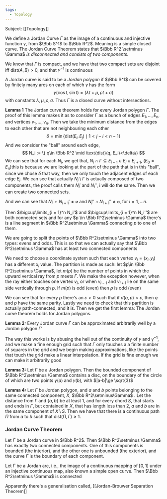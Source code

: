 ```yaml
---
tags:
  - Topology
---
```

Subject: [[Topology]]

We define a Jordan Curve $\Gamma$ as the image of a continuous and injective function $\gamma$, from $\Bbb S^1$ to $\Bbb R^2$. Meaning is a simple closed curve. The Jordan Curve Theorem states that $\Bbb R^2 \setminus \Gamma$ *is disconnected and consists of two components*. 

We know that $\Gamma$ is compact, and we have that two compact sets are disjoint iff $\text{dist}(A, B)> 0$, and that $\gamma^{-1}$ is continuous

A Jordan curve is said to be a *Jordan polygon* if $\Bbb S^1$ can be covered by finitely many arcs on each of which $\gamma$ has the form 
$$
\gamma(\cos t, \sin t)= (\lambda t+\mu, \rho t +\sigma)
$$
with constants $\lambda, \mu, \rho, \sigma$. Thus $\Gamma$ is a closed curve without intersections.

**Lemma 1**
The Jordan curve theorem holds for every Jordan polygon $\Gamma$.
The proof of this lemma makes it as to consider $\Gamma$ as a bunch of edges $E_1, \dots, E_n$, and vertices $v_1, \dots, v_n$. 
Then we take the minimum distance from the edges to each other that are not neighbouring each other
$$
\delta = \min\{\text{dist}(E_i, E_j) \mid 1 < j-i<n-1\}
$$
And we consider the "ball" around each edge,
$$
N_i := \{ q\in \Bbb R^2 \mid \text{dist}(q, E_i)<\delta\}
$$
We can see that for each $N_i$, we get that, $N_i \cap \Gamma \subseteq E_{i-1}\cup E_i \cup E_{i+1}$, ($E_0 = E_n$)this is because we are looking at the part of the path that is in this "ball", since we chose $\delta$ that way, then we only touch the adjacent edges of each edge $E_i$. We can see that actually $N_i \setminus \Gamma$ is actually composed of two components, the proof calls them $N_i'$ and $N_i''$, i will do the same. Then we can create two connected sets. 

And we can see that $N_i'\cap N_{i+1}' \ne \varnothing$ and $N_i''\cap N_{i+1}'' \ne \varnothing$, for $i = 1, \dots n$. 

Then $\bigcup\limits_{i = 1}^n N_i'$ and $\bigcup\limits_{i = 1}^n N_i''$ are both connected sets and for any $p \in \Bbb R^2\setminus \Gamma$ there's is a line segment in $\Bbb R^2\setminus \Gamma$ connecting $p$ to one of them.

We are going to split the points of $\Bbb R^2\setminus \Gamma$ into two types: evens and odds. This is so that we can actually say that $\Bbb R^2\setminus \Gamma$ has at least two connected components

We need to choose a coordinate system such that each vertex $v_i=(x_i, y_i)$ has a different $x_i$ value. The partition is made as such: let $p\in \Bbb R^2\setminus \Gamma$, let $m(p)$ be the number of points in which the upward vertical ray from $p$ meets $\Gamma$. We make the exception however, when the ray either touches one vertex $v_i$, or when $v_{i-1}$ and $v_{i+1}$ lie on the same side vertically through $p$. If $m(p)$ is odd (even) then $p$ is odd (even)

We can see that for every $p$ there's an $\varepsilon>0$ such that if $d(q, p)< \varepsilon$, then $q$ and $p$ have the same parity. Lastly we need to check that this partition is actually path-connected, and it is. Then we get the first lemma: The Jordan curve theorem holds for Jordan polygons.

**Lemma 2:** Every Jordan curve $\Gamma$ can be approximated arbitrarily well by a Jordan polygon $\Gamma'$

The way this works is by abusing the hell out of the continuity of $\gamma$ and $\gamma^{-1}$, and we make a fine enough grid such that $\Gamma$ only touches a a finite number of squares in the grid and we begin making approximations, like the points that touch the grid make a linear interpolation. If the grid is fine enough we can make it arbitrarily good

**Lemma 3:** Let $\Gamma$ be a Jordan polygon. Then the bounded component of $\Bbb R^2\setminus \Gamma$ contains a disc, on the boundary of the circle of which are two points $\gamma(a)$ and $\gamma(b)$, with $|a-b|\ge \sqrt{3}$

**Lemma 4:** Let $\Gamma$ be Jordan polygon, and $a$ and $b$ points belonging to the same connected component, $X$, $\Bbb R^2\setminus\Gamma$ . Let the distance from $\Gamma$ and $\{a, b\}$ be at least $1$, and for every chord $S$, that starts and ends in $\Gamma$, but contained in $X$, that has length less than $2$, $a$ and $b$ are in the same component of $X\setminus S$. Then we have that there is a continuous path $\Pi$ from $a$ to $b$ such that $\text{dist}(\Pi, \Gamma) \ge 1$. 
### Jordan Curve Theorem
Let $\Gamma$ be a Jordan curve in $\Bbb R^2$. Then $\Bbb R^2\setminus \Gamma$ has exactly two connected components. One of this components is bounded (the interior), and the other one is unbounded (the exterior), and the curve $\Gamma$ is the boundary of each component. 

Let $\Gamma$ be a Jordan arc, i.e., the image of a continuous mapping of $[0,1]$ under an injective continuous map, also known a simple open curve. Then $\Bbb R^2\setminus \Gamma$ is connected

Apparently there's a generalisation called, [[Jordan-Brouwer Separation Theorem]]